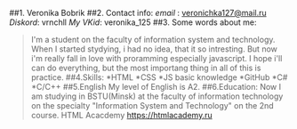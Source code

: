 ##1. Veronika Bobrik
##2. Contact info:
_email_ : veronichka127@mail.ru
_Diskord_: vrnchll
_My VKid_: veronika_125
##3. Some words about me:
>I'm a student on the faculty of information system and technology.
>When I started stydying, i had no idea, that it so intresting. But now i'm really fall in love with proramming 
>especially javascript. I hope i'll can do everything, but the most importang thing in all of this is practice.
##4.Skills:
*HTML
*CSS
*JS basic knowledge
*GitHub
*C#
*C/C++
##5.English
My level of English is A2.
##6.Education:
Now I am studying in BSTU(Minsk) at the faculty of information technology on the specialty "Information System and Technology" on the 2nd course.
HTML Acacdemy https://htmlacademy.ru
